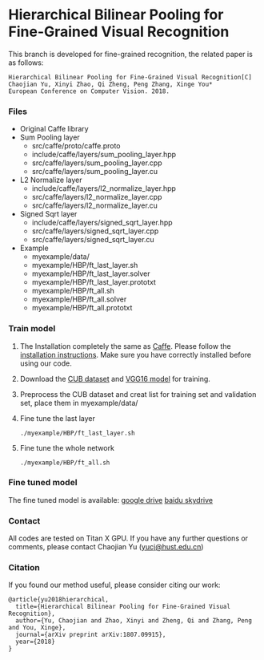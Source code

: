 # Hierarchical Bilinear Pooling for Fine-Grained Visual Recognition

This branch is developed for fine-grained recognition, the related paper is as follows:
    
    Hierarchical Bilinear Pooling for Fine-Grained Visual Recognition[C]
    Chaojian Yu, Xinyi Zhao, Qi Zheng, Peng Zhang, Xinge You*
    European Conference on Computer Vision. 2018.

### Files
- Original Caffe library
- Sum Pooling layer
  * src/caffe/proto/caffe.proto
  * include/caffe/layers/sum_pooling_layer.hpp
  * src/caffe/layers/sum_pooling_layer.cpp
  * src/caffe/layers/sum_pooling_layer.cu
- L2 Normalize layer
  * include/caffe/layers/l2_normalize_layer.hpp
  * src/caffe/layers/l2_normalize_layer.cpp
  * src/caffe/layers/l2_normalize_layer.cu
- Signed Sqrt layer
  * include/caffe/layers/signed_sqrt_layer.hpp
  * src/caffe/layers/signed_sqrt_layer.cpp
  * src/caffe/layers/signed_sqrt_layer.cu
- Example
  * myexample/data/
  * myexample/HBP/ft_last_layer.sh
  * myexample/HBP/ft_last_layer.solver
  * myexample/HBP/ft_last_layer.prototxt
  * myexample/HBP/ft_all.sh
  * myexample/HBP/ft_all.solver
  * myexample/HBP/ft_all.prototxt

### Train model
1. The Installation completely the same as [Caffe](http://caffe.berkeleyvision.org/). Please follow the [installation instructions](http://caffe.berkeleyvision.org/installation.html). Make sure you have correctly installed before using our code. 
2. Download the [CUB dataset](http://www.vision.caltech.edu/visipedia/CUB-200-2011.html) and [VGG16 model](https://gist.github.com/ksimonyan/211839e770f7b538e2d8) for training.
3. Preprocess the CUB dataset and creat list for training set and validation set, place them in myexample/data/
4. Fine tune the last layer

   	   ./myexample/HBP/ft_last_layer.sh
    
5. Fine tune the whole network

       ./myexample/HBP/ft_all.sh

### Fine tuned model
The fine tuned model is available: [google drive](https://drive.google.com/file/d/13J06t4jXz51a55-oca10iDfjKvDqHHTK/view?usp=sharing) [baidu skydrive](https://pan.baidu.com/s/1cOktfFq8-PJWExJyHLI4sg)

### Contact
All codes are tested on Titan X GPU. If you have any further questions or comments, please contact Chaojian Yu (yucj@hust.edu.cn)

### Citation
If you found our method useful, please consider citing our work:

    @article{yu2018hierarchical,
      title={Hierarchical Bilinear Pooling for Fine-Grained Visual Recognition},
      author={Yu, Chaojian and Zhao, Xinyi and Zheng, Qi and Zhang, Peng and You, Xinge},
      journal={arXiv preprint arXiv:1807.09915},
      year={2018}
    }
